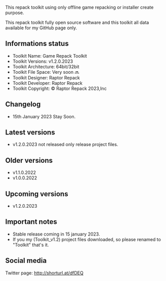 This repack toolkit using only offline game repacking or installer create purpose.

This repack toolkit fully open source software and this toolkit all data available for my GitHub page only.

Informations status
-----------------------------------------------
- Toolkit Name: Game Repack Toolkit
- Toolkit Versions: v1.2.0.2023
- Toolkit Architecture: 64bit/32bit
- Toolkit File Space: Very soon 🔜
- Toolkit Designer: Raptor Repack
- Toolkit Developer: Raptor Repack
- Toolkit Copyright: © Raptor Repack 2023,Inc

Changelog
-----------------------------------------------
- 15th January 2023 Stay Soon.

Latest versions
-----------------------------------------------
- v1.2.0.2023 not released only release project files.

Older versions
-----------------------------------------------
- v1.1.0.2022
- v1.0.0.2022

Upcoming versions
-----------------------------------------------
- v1.2.0.2023

Important notes
-----------------------------------------------
- Stable release coming in 15 january 2023.
- If you my (Toolkit_v1.2) project files downloaded, so please renamed to "Toolkit" that's it.

Social media
-----------------------------------------------
Twitter page: http://shorturl.at/dfDEQ
